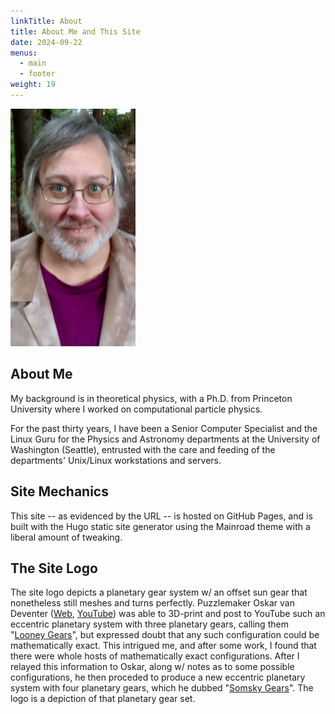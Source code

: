 ```yaml
---
linkTitle: About
title: About Me and This Site
date: 2024-09-22
menus:
  - main
  - footer
weight: 19
---
```


![WRSomsky Portrait](WRS-Portrait.png#floatleft)

## About Me

My background is in theoretical physics,
with a Ph.D. from Princeton University
where I worked on computational particle physics.

For the past thirty years,
I have been
a Senior Computer Specialist
and the Linux Guru for 
the Physics and Astronomy departments
at the University of Washington (Seattle),
entrusted with the care and feeding
of the departments' Unix/Linux workstations and servers.

## Site Mechanics

This site -- as evidenced by the URL -- is hosted on GitHub Pages,
and is built with the Hugo static site generator
using the Mainroad theme with a liberal amount of tweaking.

## The Site Logo

The site logo depicts
a planetary gear system w/ an offset sun gear
that nonetheless still meshes and turns perfectly.
Puzzlemaker Oskar van Deventer
([Web](https://oskarvandeventer.nl/),
[YouTube](https://www.youtube.com/@OskarPuzzle))
was able to 3D-print and post to YouTube
such an eccentric planetary system with three planetary gears,
calling them "[Looney Gears](https://www.youtube.com/watch?v=QKneWbgPz8E)",
but expressed doubt that any such configuration could be mathematically exact.
This intrigued me, and after some work,
I found that there were whole hosts of
mathematically exact configurations.
After I relayed this information to Oskar,
along w/ notes as to some possible configurations,
he then proceded to produce
a new eccentric planetary system with four planetary gears,
which he dubbed "[Somsky Gears](https://www.youtube.com/watch?v=M_BUn4TDns8)".
The logo is a depiction of that planetary gear set.

